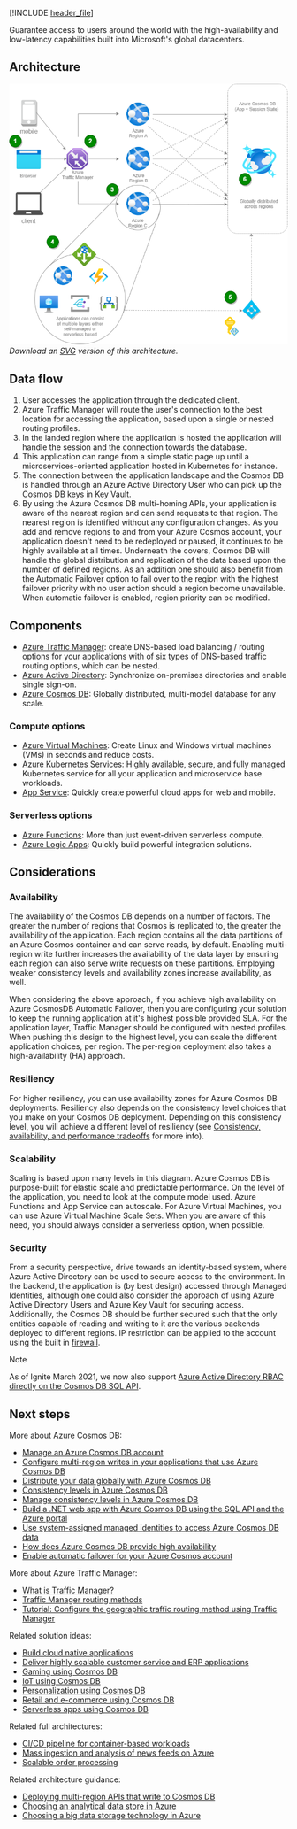 [!INCLUDE [header_file](../../../includes/sol-idea-header.md)]

Guarantee access to users around the world with the high-availability and low-latency capabilities built into Microsoft's global datacenters.

## Architecture

![Architecture Diagram](../media/globally-distributed-mission-critical-applications-using-cosmos-db.png)
<br /> _Download an [SVG](../media/globally-distributed-mission-critical-applications-using-cosmos-db.svg) version of this architecture._

## Data flow

1. User accesses the application through the dedicated client.
1. Azure Traffic Manager will route the user's connection to the best location for accessing the application, based upon a single or nested routing profiles.
1. In the landed region where the application is hosted the application will handle the session and the connection towards the database.
1. This application can range from a simple static page up until a microservices-oriented application hosted in Kubernetes for instance.
1. The connection between the application landscape and the Cosmos DB is handled through an Azure Active Directory User who can pick up the Cosmos DB keys in Key Vault.
1. By using the Azure Cosmos DB multi-homing APIs, your application is aware of the nearest region and can send requests to that region. The nearest region is identified without any configuration changes. As you add and remove regions to and from your Azure Cosmos account, your application doesn't need to be redeployed or paused, it continues to be highly available at all times.
   Underneath the covers, Cosmos DB will handle the global distribution and replication of the data based upon the number of defined regions. As an addition one should also benefit from the Automatic Failover option to fail over to the region with the highest failover priority with no user action should a region become unavailable. When automatic failover is enabled, region priority can be modified.

## Components

- [Azure Traffic Manager](https://azure.microsoft.com/services/traffic-manager): create DNS-based load balancing / routing options for your applications with of six types of DNS-based traffic routing options, which can be nested.
- [Azure Active Directory](https://azure.microsoft.com/services/active-directory): Synchronize on-premises directories and enable single sign-on.
- [Azure Cosmos DB](https://azure.microsoft.com/services/cosmos-db): Globally distributed, multi-model database for any scale.

### Compute options

- [Azure Virtual Machines](https://azure.microsoft.com/services/virtual-machines): Create Linux and Windows virtual machines (VMs) in seconds and reduce costs.
- [Azure Kubernetes Services](https://azure.microsoft.com/services/kubernetes-service): Highly available, secure, and fully managed Kubernetes service for all your application and microservice base workloads.
- [App Service](https://azure.microsoft.com/services/app-service): Quickly create powerful cloud apps for web and mobile.

### Serverless options

- [Azure Functions](https://azure.microsoft.com/services/functions): More than just event-driven serverless compute.
- [Azure Logic Apps](https://azure.microsoft.com/services/logic-apps): Quickly build powerful integration solutions.

## Considerations

### Availability

The availability of the Cosmos DB depends on a number of factors. The greater the number of regions that Cosmos is replicated to, the greater the availability of the application. Each region contains all the data partitions of an Azure Cosmos container and can serve reads, by default. Enabling multi-region write further increases the availability of the data layer by ensuring each region can also serve write requests on these partitions. Employing weaker consistency levels and availability zones increase availability, as well.

When considering the above approach, if you achieve high availability on Azure CosmosDB Automatic Failover, then you are configuring your solution to keep the running application at it's highest possible provided SLA.
For the application layer, Traffic Manager should be configured with nested profiles. When pushing this design to the highest level, you can scale the different application choices, per region. The per-region deployment also takes a high-availability (HA) approach.

### Resiliency

For higher resiliency, you can use availability zones for Azure Cosmos DB deployments.
Resiliency also depends on the consistency level choices that you make on your Cosmos DB deployment. Depending on this consistency level, you will achieve a different level of resiliency (see [Consistency, availability, and performance tradeoffs](/azure/cosmos-db/consistency-levels) for more info).

### Scalability

Scaling is based upon many levels in this diagram. Azure Cosmos DB is purpose-built for elastic scale and predictable performance. On the level of the application, you need to look at the compute model used. Azure Functions and App Service can autoscale. For Azure Virtual Machines, you can use Azure Virtual Machine Scale Sets. When you are aware of this need, you should always consider a serverless option, when possible.

### Security

From a security perspective, drive towards an identity-based system, where Azure Active Directory can be used to secure access to the environment. In the backend, the application is (by best design) accessed through Managed Identities, although one could also consider the approach of using Azure Active Directory Users and Azure Key Vault for securing access. Additionally, the Cosmos DB should be further secured such that the only entities capable of reading and writing to it are the various backends deployed to different regions. IP restriction can be applied to the account using the built in [firewall](https://docs.microsoft.com/en-us/azure/cosmos-db/how-to-configure-firewall).

> [!NOTE]
> As of Ignite March 2021, we now also support [Azure Active Directory RBAC directly on the Cosmos DB SQL API](/azure/cosmos-db/how-to-setup-rbac).

## Next steps

More about Azure Cosmos DB:

- [Manage an Azure Cosmos DB account](/azure/cosmos-db/how-to-manage-database-account)
- [Configure multi-region writes in your applications that use Azure Cosmos DB](/azure/cosmos-db/how-to-multi-master)
- [Distribute your data globally with Azure Cosmos DB](/azure/cosmos-db/distribute-data-globally)
- [Consistency levels in Azure Cosmos DB](/azure/cosmos-db/consistency-levels)
- [Manage consistency levels in Azure Cosmos DB](/azure/cosmos-db/how-to-manage-consistency)
- [Build a .NET web app with Azure Cosmos DB using the SQL API and the Azure portal](/azure/cosmos-db/create-sql-api-dotnet)
- [Use system-assigned managed identities to access Azure Cosmos DB data](/azure/cosmos-db/managed-identity-based-authentication)
- [How does Azure Cosmos DB provide high availability](/azure/cosmos-db/high-availability)
- [Enable automatic failover for your Azure Cosmos account](/azure/cosmos-db/how-to-manage-database-account#automatic-failover)

More about Azure Traffic Manager:

- [What is Traffic Manager?](/azure/traffic-manager/traffic-manager-overview)
- [Traffic Manager routing methods](/azure/traffic-manager/traffic-manager-routing-methods)
- [Tutorial: Configure the geographic traffic routing method using Traffic Manager](/azure/traffic-manager/traffic-manager-configure-geographic-routing-method)

Related solution ideas:

- [Build cloud native applications](/azure/architecture/solution-ideas/articles/cloud-native-apps)
- [Deliver highly scalable customer service and ERP applications](/azure/architecture/solution-ideas/articles/erp-customer-service)
- [Gaming using Cosmos DB](/azure/architecture/solution-ideas/articles/gaming-using-cosmos-db)
- [IoT using Cosmos DB](/azure/architecture/solution-ideas/articles/iot-using-cosmos-db)
- [Personalization using Cosmos DB](/azure/architecture/solution-ideas/articles/personalization-using-cosmos-db)
- [Retail and e-commerce using Cosmos DB](/azure/architecture/solution-ideas/articles/retail-and-e-commerce-using-cosmos-db)
- [Serverless apps using Cosmos DB](/azure/architecture/solution-ideas/articles/serverless-apps-using-cosmos-db)

Related full architectures:

- [CI/CD pipeline for container-based workloads](/azure/architecture/example-scenario/apps/devops-with-aks)
- [Mass ingestion and analysis of news feeds on Azure](/azure/architecture/example-scenario/ai/newsfeed-ingestion)
- [Scalable order processing](/azure/architecture/example-scenario/data/ecommerce-order-processing)

Related architecture guidance:

- [Deploying multi-region APIs that write to Cosmos DB](/azure/architecture/patterns/geodes)
- [Choosing an analytical data store in Azure](/azure/architecture/data-guide/technology-choices/analytical-data-stores)
- [Choosing a big data storage technology in Azure](/azure/architecture/data-guide/technology-choices/data-storage)

